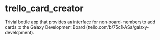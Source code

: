 trello_card_creator
===================

Trivial bottle app that provides an interface for non-board-members to add cards to the Galaxy Development Board (trello.com/b/75c1kASa/galaxy-development).
